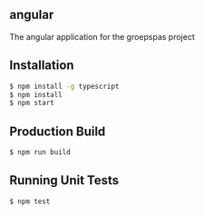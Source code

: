 ## angular
The angular application for the groepspas project

## Installation

```bash
$ npm install -g typescript
$ npm install
$ npm start
```

## Production Build
```bash
$ npm run build
```

## Running Unit Tests
```bash
$ npm test
```

